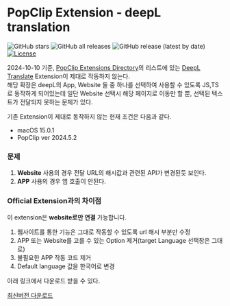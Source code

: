# PopClip Extension - deepL translation
![GitHub stars](https://img.shields.io/github/stars/inchans/popclip-deepL-webTranslation?style=flat&logo=apachespark)
![GitHub all releases](https://img.shields.io/github/downloads/inchanS/popclip-deepL-webTranslation/total?logo=github) ![GitHub release (latest by date)](https://img.shields.io/github/v/release/inchanS/popclip-deepL-webTranslation?logo=rocket)  [![License](https://img.shields.io/badge/license-MIT-green)](./LICENSE)



2024-10-10 기준, [PopClip Extensions Directory](https://www.popclip.app/extensions/)의 리스트에 있는 [DeepL Translate](https://www.deepl.com/en/translator) Extension이 제대로 작동하지 않는다.  
해당 확장은 deepL의 App, Website 둘 중 하나를 선택하여 사용할 수 있도록 JS,TS로 동작하게 되어있는데 일단 Website 선택시 해당 페이지로 이동만 할 뿐, 선택된 텍스트가 전달되지 못하는 문제가 있다.    

기존 Extension이 제대로 동작하지 않는 현재 조건은 다음과 같다. 
- macOS 15.0.1
- PopClip ver 2024.5.2

### 문제
1. **Website** 사용의 경우 전달 URL의 해시값과 관련된 API가 변경된듯 보인다.
2. **APP** 사용의 경우 앱 호출이 안된다. 

### Official Extension과의 차이점
이 extension은 **website로만 연결** 가능합니다.  
1. 웹사이트를 통한 기능은 그대로 작동할 수 있도록 url 해시 부분만 수정
2. APP 또는 Website를 고를 수 있는 Option 제거(target Language 선택창은 그대로)
3. 불필요한 APP 작동 코드 제거 
4. Default language 값을 한국어로 변경 

아래 링크에서 다운로드 받을 수 있다.



[최신버전 다운로드](https://github.com/inchanS/popclip-deepL-webTranslation/releases/latest)

